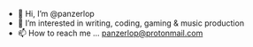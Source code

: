 - 👋 Hi, I’m @panzerlop
- 👀 I’m interested in writing, coding, gaming & music production
- 📫 How to reach me ... panzerlop@protonmail.com

<!---
panzerlop/panzerlop is a ✨ special ✨ repository because its `README.md` (this file) appears on your GitHub profile.
You can click the Preview link to take a look at your changes.
--->
